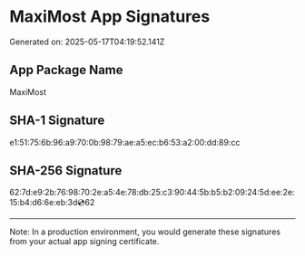 # MaxiMost App Signatures
Generated on: 2025-05-17T04:19:52.141Z

## App Package Name
MaxiMost

## SHA-1 Signature
e1:51:75:6b:96:a9:70:0b:98:79:ae:a5:ec:b6:53:a2:00:dd:89:cc

## SHA-256 Signature
62:7d:e9:2b:76:98:70:2e:a5:4e:78:db:25:c3:90:44:5b:b5:b2:09:24:5d:ee:2e:15:b4:d6:6e:eb:3d:cd:62

---
Note: In a production environment, you would generate these signatures from your actual app signing certificate.
